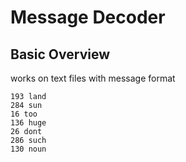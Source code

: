 # Message Decoder


## Basic Overview

works on text files with message format 

```text
193 land
284 sun
16 too
136 huge
26 dont
286 such
130 noun
```